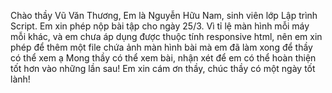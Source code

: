 Chào thầy Vũ Văn Thương,
Em là Nguyễn Hữu Nam, sinh viên lớp Lập trình Script. Em xin phép nộp bài tập cho ngày 25/3.
Vì tỉ lệ màn hình mỗi máy mỗi khác, và em chưa áp dụng được thuộc tính responsive html, nên em xin phép để thêm một file chứa ảnh màn hình bài mà em đã làm xong để thầy có thể xem ạ
Mong thầy có thể xem bài, nhận xét để em có thể hoàn thiện tốt hơn vào những lần sau!
Em xin cám ơn thầy, chúc thầy có một ngày tốt lành!
